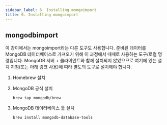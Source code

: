 ```yaml
---
sidebar_label: 6. Installing mongoimport
title: 6. Installing mongoimport
---
```


## mongodbimport

이 강이에서는 mongoimport라는 다른 도구도 사용합니다. 준비된 데이터를 MongoDB 데이터베이스로 가져오기 위해 이 과정에서 때때로 사용하는 도구/로컬 명령입니다. MongoDB 서버 + 클라이언트와 함께 설치되지 않았으므로 여기에 있는 설치 지침(또는 아래 링크 사용)에 따라 별도의 도구로 설치해야 합니다.

1. Homebrew 설치
2. MongoDB 공식 설치

    ```shell
    brew tap mongodb/brew
    ```

3. MongoDB 데이터베이스 툴 설치

    ```shell
    brew install mongodb-database-tools
    ```
